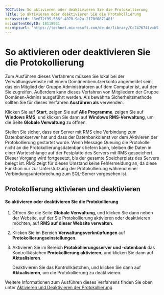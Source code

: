 ```yaml
---
TOCTitle: So aktivieren oder deaktivieren Sie die Protokollierung
Title: So aktivieren oder deaktivieren Sie die Protokollierung
ms:assetid: '8e672f95-566f-4070-9a2a-2f70f087148f'
ms:contentKeyID: 18118931
ms:mtpsurl: 'https://technet.microsoft.com/de-de/library/Cc747674(v=WS.10)'
---
```


So aktivieren oder deaktivieren Sie die Protokollierung
=======================================================

Zum Ausführen dieses Verfahrens müssen Sie lokal bei der Verwaltungswebsite mit einem Domänenbenutzerkonto angemeldet sein, das ein Mitglied der Gruppe Administratoren auf dem Computer ist, auf den Sie zugreifen. Außerdem kann dieses Verfahren von Mitgliedern der Gruppe Domänen-Admins ausgeführt werden. Als bewährte Sicherheitsmethode sollten Sie für dieses Verfahren **Ausführen als** verwenden.

Klicken Sie auf **Start**, zeigen Sie auf **Alle Programme**, zeigen Sie auf **Windows RMS**, und klicken Sie dann auf **Windows RMS-Verwaltung**, um die Seite **Globale Verwaltung** zu öffnen.

Stellen Sie sicher, dass der Server mit RMS eine Verbindung zum Datenbankserver hat und dass der Datenbankdienst vor dem Aktivieren der Protokollierung gestartet wurde. Wenn Message Queuing die Protokolle nicht an die Protokollierungsdatenbank liefern kann, bleiben die Daten in einer Warteschlange auf der Festplatte des Servers mit RMS gespeichert. Dieser Vorgang wird fortgesetzt, bis der gesamte Speicherplatz des Servers belegt ist. RMS zeigt für diesen Umstand keine Fehlermeldung an, da diese Funktion nur zur Unterstützung der Protokollierung während einer Verbindungsunterbrechung zum SQL-Server vorgesehen ist.

Protokollierung aktivieren und deaktivieren
-------------------------------------------

#### So aktivieren oder deaktivieren Sie die Protokollierung

1.  Öffnen Sie die Seite **Globale Verwaltung**, und klicken Sie dann neben der Website, auf der Sie Protokollierung aktivieren oder deaktivieren möchten, auf **RMS auf dieser Website verwalten**.

2.  Klicken Sie im Bereich **Verwaltungsverknüpfungen** auf **Protokollierungseinstellungen**.

3.  Aktivieren Sie im Bereich **Protokollierungsserver und -datenbank** das Kontrollkästchen **Protokollierung aktivieren**, und klicken Sie dann auf **Aktualisieren**.

    Deaktivieren Sie das Kontrollkästchen, und klicken Sie dann auf **Aktualisieren**, um die Protokollierung zu deaktivieren.

Weitere Informationen zum Ausführen dieses Verfahrens finden Sie oben unter [Aktivieren und Deaktivieren der Protokollierung](https://technet.microsoft.com/50ccd827-2d39-41e7-a395-3d5f5836869b).
